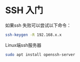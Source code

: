 # SSH 入门

如果ssh 失败可以尝试以下命令：
```bash
ssh-keygen -R 192.168.x.x
```
Linux端ssh服务器
```bash
sudo apt install openssh-server
```
